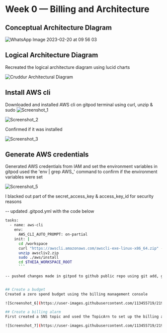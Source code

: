 # Week 0 — Billing and Architecture

## Conceptual Architecture DIagram
![WhatsApp Image 2023-02-20 at 09 56 03](https://user-images.githubusercontent.com/113455719/220058938-499f01d6-c220-4b92-a54c-fe7abcd7f01d.jpg)

## Logical Architecture Diagram
Recreated the logical architecture diagram using lucid charts

![Cruddur Architectural Diagram](https://user-images.githubusercontent.com/113455719/219933670-c5791459-89fb-4fb8-923d-8a3aa17aaf6b.jpeg)

## Install AWS cli
Downloaded and installed AWS cli on gitpod terminal using curl, unzip & sudo
![Screenshot_1](https://user-images.githubusercontent.com/113455719/219851861-ce808680-6d8a-4851-9cae-f94e03f8fb32.png)

![Screenshot_2](https://user-images.githubusercontent.com/113455719/219851909-9097dbd6-23c7-43e1-9d6e-a4e2d998590c.png)


Confirmed if it was installed

![Screenshot_3](https://user-images.githubusercontent.com/113455719/219852626-a5a9ea20-42cf-4d39-9b66-ff2f1bfc4d8c.png)

## Generate AWS credentials

Generated AWS credentials from IAM and set the environment variables in gitpod
used the 'env | grep AWS_' command to confirm if the environment variables were set

![Screenshot_5](https://user-images.githubusercontent.com/113455719/219854125-f037ac5a-6cce-468c-bf89-a69cdfcc9beb.png)

I blacked out part of the secret_access_key & access_key_id for security reasons

-- updated .gitpod.yml with the code below 

```sh
tasks:
  - name: aws-cli
    env:
      AWS_CLI_AUTO_PROMPT: on-partial
    init: |
      cd /workspace
      curl "https://awscli.amazonaws.com/awscli-exe-linux-x86_64.zip" -o "awscliv2.zip"
      unzip awscliv2.zip
      sudo ./aws/install
      cd $THEIA_WORKSPACE_ROOT
      ```
      
-- pushed changes made in gitpod to github public repo using git add, git commit and git push


## Create a budget
Created a zero spend budget using the billing management console

![Screenshot_6](https://user-images.githubusercontent.com/113455719/219872831-62404594-9007-4043-b904-0d768a08317c.png)

## Create a billing alarm
First created a SNS topic and used the TopicArn to set up the billing alarm

![Screenshot_7](https://user-images.githubusercontent.com/113455719/219873233-1e854baf-38dd-4c9e-b7c7-fcc380487939.png)


